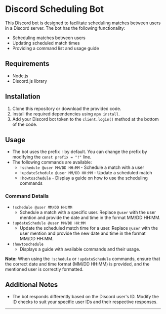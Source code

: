 # Discord Scheduling Bot

This Discord bot is designed to facilitate scheduling matches between users in a Discord server. The bot has the following functionality:

-   Scheduling matches between users
-   Updating scheduled match times
-   Providing a command list and usage guide

## Requirements

-   Node.js
-   Discord.js library

## Installation

1. Clone this repository or download the provided code.
2. Install the required dependencies using `npm install`.
3. Add your Discord bot token to the `client.login()` method at the bottom of the code.

## Usage

-   The bot uses the prefix `!` by default. You can change the prefix by modifying the `const prefix = "!"` line.
-   The following commands are available:
    -   `!schedule @user MM/DD HH:MM` - Schedule a match with a user
    -   `!updateSchedule @user MM/DD HH:MM` - Update a scheduled match
    -   `!howtoschedule` - Display a guide on how to use the scheduling commands

### Command Details

-   `!schedule @user MM/DD HH:MM`
    -   Schedule a match with a specific user. Replace `@user` with the user mention and provide the date and time in the format MM/DD HH:MM.
-   `!updateSchedule @user MM/DD HH:MM`
    -   Update the scheduled match time for a user. Replace `@user` with the user mention and provide the new date and time in the format MM/DD HH:MM.
-   `!howtoschedule`
    -   Displays a guide with available commands and their usage.

**Note:** When using the `!schedule` or `!updateSchedule` commands, ensure that the correct date and time format (MM/DD HH:MM) is provided, and the mentioned user is correctly formatted.

## Additional Notes

-   The bot responds differently based on the Discord user's ID. Modify the ID checks to suit your specific user IDs and their respective responses.

---
